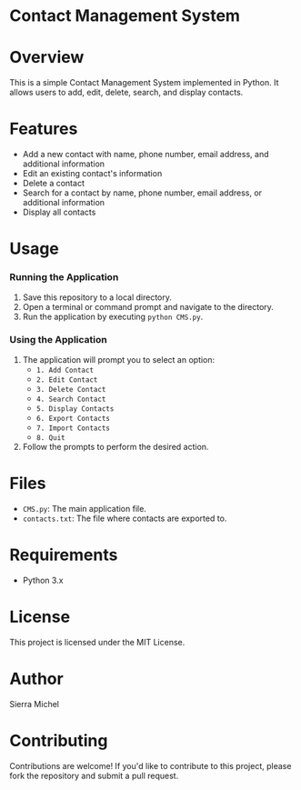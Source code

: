 # Contact Management System

# Overview

This is a simple Contact Management System implemented in Python. It allows users to add, edit, delete, search, and display contacts.

# Features

- Add a new contact with name, phone number, email address, and additional information
- Edit an existing contact's information
- Delete a contact
- Search for a contact by name, phone number, email address, or additional information
- Display all contacts

# Usage

### Running the Application

1. Save this repository to a local directory.
2. Open a terminal or command prompt and navigate to the directory.
3. Run the application by executing `python CMS.py`.

### Using the Application

1. The application will prompt you to select an option:
   - `1. Add Contact`
   - `2. Edit Contact`
   - `3. Delete Contact`
   - `4. Search Contact`
   - `5. Display Contacts`
   - `6. Export Contacts`
   - `7. Import Contacts`
   - `8. Quit`
2. Follow the prompts to perform the desired action.

# Files

- `CMS.py`: The main application file.
- `contacts.txt`: The file where contacts are exported to.

# Requirements

- Python 3.x

# License

This project is licensed under the MIT License.

# Author

Sierra Michel

# Contributing

Contributions are welcome! If you'd like to contribute to this project, please fork the repository and submit a pull request.
